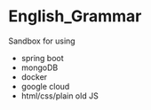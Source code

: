 # English_Grammar
Sandbox for using
- spring boot
- mongoDB
- docker
- google cloud
- html/css/plain old JS
